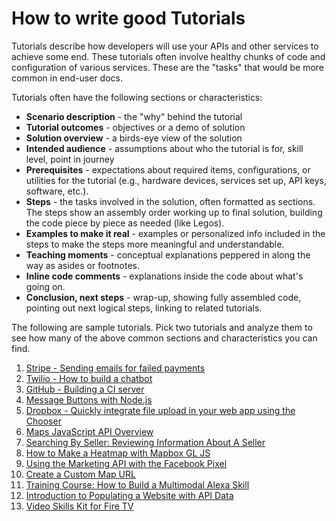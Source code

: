 # How to write good Tutorials

Tutorials describe how developers will use your APIs and other services to achieve some end. These tutorials often involve healthy chunks of code and configuration of various services. These are the "tasks" that would be more common in end-user docs.

Tutorials often have the following sections or characteristics:


*  **Scenario description** - the "why" behind the tutorial
*  **Tutorial outcomes** - objectives or a demo of solution
*  **Solution overview** - a birds-eye view of the solution
*  **Intended audience** - assumptions about who the tutorial is for, skill level, point in journey
*  **Prerequisites** - expectations about required items, configurations, or utilities for the tutorial (e.g., hardware devices, services set up, API keys, software, etc.).
*  **Steps** - the tasks involved in the solution, often formatted as sections. The steps show an assembly order working up to final solution, building the code piece by piece as needed (like Legos).
*  **Examples to make it real** - examples or personalized info included in the steps to make the steps more meaningful and understandable.
*  **Teaching moments** - conceptual explanations peppered in along the way as asides or footnotes.
*  **Inline code comments** - explanations inside the code about what's going on.
*  **Conclusion, next steps** - wrap-up, showing fully assembled code, pointing out next logical steps, linking to related tutorials.

The following are sample tutorials. Pick two tutorials and analyze them to see how many of the above common sections and characteristics you can find.

1.  [Stripe - Sending emails for failed payments](https://stripe.com/docs/recipes/sending-emails-for-failed-payments)
2.  [Twilio - How to build a chatbot](https://www.twilio.com/docs/autopilot/guides/how-to-build-a-chatbot)
3.  [GitHub - Building a CI server](https://developer.github.com/v3/guides/building-a-ci-server/)
4.  [Message Buttons with Node.js](https://api.slack.com/tutorials/intro-to-message-buttons)
5.  [Dropbox - Quickly integrate file upload in your web app using the Chooser](https://blogs.dropbox.com/developers/2019/05/quickly-integrate-file-upload-in-your-web-app-using-the-chooser/)
6.  [Maps JavaScript API Overview](https://developers.google.com/maps/documentation/javascript/tutorial)
7.  [Searching By Seller: Reviewing Information About A Seller](https://developer.ebay.com/DevZone/shopping/docs/HowTo/PHP_Shopping/PHP_FIA_GUP_Interm_NV_XML/PHP_FIA_GUP_Interm_NV_XML.html)
8.  [How to Make a Heatmap with Mapbox GL JS](https://www.programmableweb.com/news/how-to-make-heatmap-mapbox-gl-js/how-to/2018/11/01)
9.  [Using the Marketing API with the Facebook Pixel](https://developers.facebook.com/docs/marketing-api/audiences-api/pixel)
10. [Create a Custom Map URL](https://docs.microsoft.com/en-us/bingmaps/articles/create-a-custom-map-url)
11. [Training Course: How to Build a Multimodal Alexa Skill](https://developer.amazon.com/en-US/alexa/alexa-skills-kit/resources/training-resources/intro-multimodal)
12. [Introduction to Populating a Website with API Data](https://programminghistorian.org/en/lessons/introduction-to-populating-a-website-with-api-data)
13. [Video Skills Kit for Fire TV](https://developer.amazon.com/docs/video-skills-fire-tv-apps/integration-overview.html#integration_steps)



